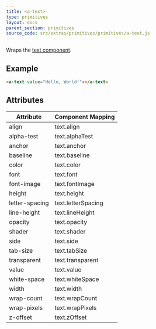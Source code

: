```yaml
---
title: <a-text>
type: primitives
layout: docs
parent_section: primitives
source_code: src/extras/primitives/primitives/a-text.js
---
```


[text]: ../components/text.md

Wraps the [text component][text].

## Example

```html
<a-text value="Hello, World!"></a-text>
```

## Attributes

| Attribute      | Component Mapping  |
|----------------|--------------------|
| align          | text.align         |
| alpha-test     | text.alphaTest     |
| anchor         | text.anchor        |
| baseline       | text.baseline      |
| color          | text.color         |
| font           | text.font          |
| font-image     | text.fontImage     |
| height         | text.height        |
| letter-spacing | text.letterSpacing |
| line-height    | text.lineHeight    |
| opacity        | text.opacity       |
| shader         | text.shader        |
| side           | text.side          |
| tab-size       | text.tabSize       |
| transparent    | text.transparent   |
| value          | text.value         |
| white-space    | text.whiteSpace    |
| width          | text.width         |
| wrap-count     | text.wrapCount     |
| wrap-pixels    | text.wrapPixels    |
| z-offset       | text.zOffset       |
